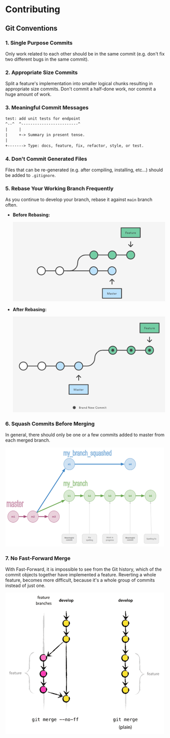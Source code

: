 # Contributing

## Git Conventions

### 1. Single Purpose Commits

Only work related to each other should be in the same commit (e.g. don't fix two different bugs in the same commit).

### 2. Appropriate Size Commits

Split a feature's implementation into smaller logical chunks resulting in appropriate size commits. Don't commit a half-done work, nor commit a huge amount of work.

### 3. Meaningful Commit Messages

```txt
test: add unit tests for endpoint
^--^  ^-------------------------^
|     |
|     +-> Summary in present tense.
|
+-------> Type: docs, feature, fix, refactor, style, or test.
```

### 4. Don't Commit Generated Files

Files that can be re-generated (e.g. after compiling, installing, etc...) should be added to `.gitignore`.

### 5. Rebase Your Working Branch Frequently

As you continue to develop your branch, rebase it against `main` branch often.

- **Before Rebasing:**

    !["Before Rebasing"](./images/rebasing-before.png)

- **After Rebasing:**

    !["After Rebasing"](./images/rebase-after.png)

### 6. Squash Commits Before Merging

In general, there should only be one or a few commits added to master from each merged branch.

<img src="./images/squash.png" width="500px" />

### 7. No Fast-Forward Merge

With Fast-Forward, it is impossible to see from the Git history, which of the commit objects together have implemented a feature. Reverting a whole feature, becomes more difficult, because it's a whole group of commits instead of just one.

<img src="./images/fast-forward.png" width="500px" />

